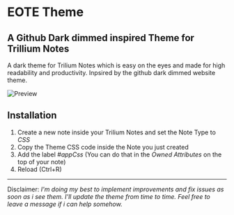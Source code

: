 # EOTE Theme
## A Github Dark dimmed inspired Theme for Trillium Notes
A dark theme for Trilium Notes which is easy on the eyes and made for high readability and productivity. 
Inpsired by the github dark dimmed website theme.

![Preview](https://github.com/tobealive/trilium-theme-eote/blob/main/preview.jpg)

## Installation
1. Create a new note inside your Trilium Notes and set the Note Type to _CSS_
2. Copy the Theme CSS code inside the Note you just created
3. Add the label _#appCss_ (You can do that in the _Owned Attributes_ on the top of your note)
4. Reload (Ctrl+R) 

---
Disclaimer:
*I'm doing my best to implement improvements and fix issues as soon as i see them. I'll update the theme from time to time.
Feel free to leave a message if i can help somehow.*
